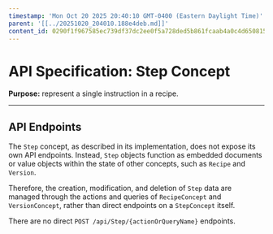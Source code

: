 ```yaml
---
timestamp: 'Mon Oct 20 2025 20:40:10 GMT-0400 (Eastern Daylight Time)'
parent: '[[../20251020_204010.188e4deb.md]]'
content_id: 0290f1f967585ec739df37dc2ee0f5a728ded5b861fcaab4a0c4d65081516c49
---
```


# API Specification: Step Concept

**Purpose:** represent a single instruction in a recipe.

***

## API Endpoints

The `Step` concept, as described in its implementation, does not expose its own API endpoints. Instead, `Step` objects function as embedded documents or value objects within the state of other concepts, such as `Recipe` and `Version`.

Therefore, the creation, modification, and deletion of `Step` data are managed through the actions and queries of `RecipeConcept` and `VersionConcept`, rather than direct endpoints on a `StepConcept` itself.

There are no direct `POST /api/Step/{actionOrQueryName}` endpoints.
